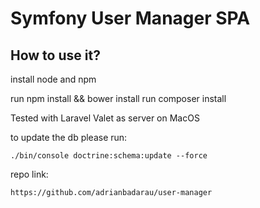 Symfony User Manager SPA
========================

How to use it?
--------------

install node and npm

run npm install && bower install
run composer install

Tested with Laravel Valet as server on MacOS

to update the db please run:

    ./bin/console doctrine:schema:update --force


repo link:
    
    https://github.com/adrianbadarau/user-manager